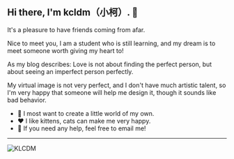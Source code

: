 ## Hi there, I'm kcldm（小柯）. 👋
It's a pleasure to have friends coming from afar.

Nice to meet you, I am a student who is still learning, and my dream is to meet someone worth giving my heart to!

As my blog describes: Love is not about finding the perfect person, but about seeing an imperfect person perfectly.

My virtual image is not very perfect, and I don't have much artistic talent, so I'm very happy that someone will help me design it, though it sounds like bad behavior.

- 🤔 I most want to create a little world of my own.
- ❤️ I like kittens, cats can make me very happy.
- 💬 If you need any help, feel free to email me!

---

![KLCDM](https://github.com/user-attachments/assets/b72d766e-ed41-406e-be0a-1a9227c7ebd8)
